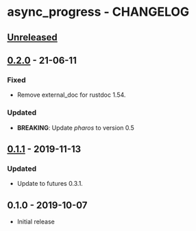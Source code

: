 # async_progress - CHANGELOG


## [Unreleased]

  [Unreleased]: https://github.com/najamelan/async_executors/compare/0.1.0-alpha.1...dev



## [0.2.0] - 21-06-11

  [0.2.0]: https://github.com/najamelan/async_executors/compare/0.1.1...0.2.0

### Fixed
  - Remove external_doc for rustdoc 1.54.

### Updated
  - **BREAKING**: Update _pharos_ to version 0.5



## [0.1.1] - 2019-11-13

  [0.1.1]: https://github.com/najamelan/async_executors/compare/0.1.0...0.1.1

### Updated
  - Update to futures 0.3.1.



## 0.1.0 - 2019-10-07

- Initial release
